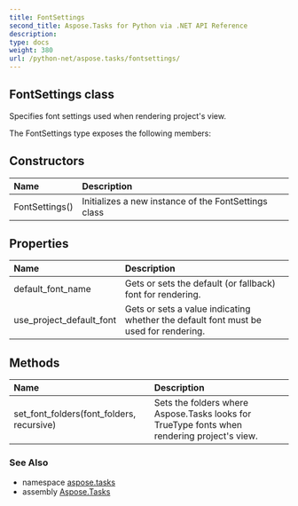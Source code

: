 ```yaml
---
title: FontSettings
second_title: Aspose.Tasks for Python via .NET API Reference
description: 
type: docs
weight: 380
url: /python-net/aspose.tasks/fontsettings/
---
```


## FontSettings class

Specifies font settings used when rendering project's view.

The FontSettings type exposes the following members:
## Constructors
| Name | Description |
| :- | :- |
|FontSettings()|Initializes a new instance of the FontSettings class|
## Properties
| Name | Description |
| :- | :- |
|default_font_name|Gets or sets the default (or fallback) font for rendering.|
|use_project_default_font|Gets or sets a value indicating whether the default font must be used for rendering.|
## Methods
| Name | Description |
| :- | :- |
|set_font_folders(font_folders, recursive)|Sets the folders where Aspose.Tasks looks for TrueType fonts when rendering project's view.|

### See Also

* namespace [aspose.tasks](/tasks/python-net/aspose.tasks/)
* assembly [Aspose.Tasks](/tasks/python-net/)

